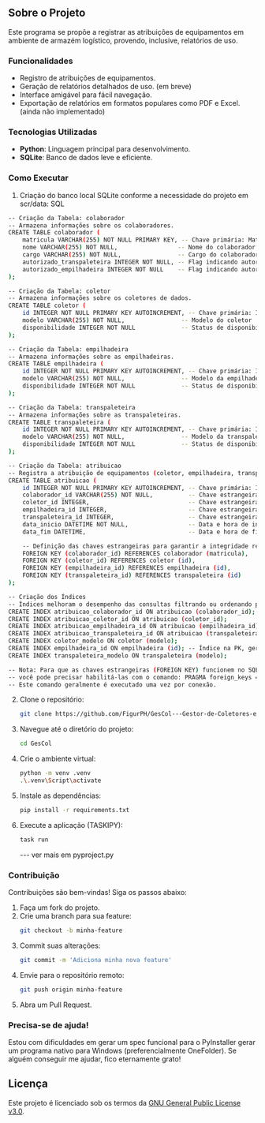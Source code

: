 ## Sobre o Projeto

Este programa se propõe a registrar as atribuições de equipamentos em ambiente de armazém logístico, provendo, inclusive, relatórios de uso.

### Funcionalidades

- Registro de atribuições de equipamentos.
- Geração de relatórios detalhados de uso. (em breve)
- Interface amigável para fácil navegação.
- Exportação de relatórios em formatos populares como PDF e Excel. (ainda não implementado)

### Tecnologias Utilizadas

- **Python**: Linguagem principal para desenvolvimento.
- **SQLite**: Banco de dados leve e eficiente.


### Como Executar
1. Criação do banco local SQLite conforme a necessidade do projeto em scr/data:
SQL
```bash
-- Criação da Tabela: colaborador
-- Armazena informações sobre os colaboradores.
CREATE TABLE colaborador (
    matricula VARCHAR(255) NOT NULL PRIMARY KEY, -- Chave primária: Matrícula única do colaborador
    nome VARCHAR(255) NOT NULL,                 -- Nome do colaborador
    cargo VARCHAR(255) NOT NULL,                -- Cargo do colaborador
    autorizado_transpaleteira INTEGER NOT NULL, -- Flag indicando autorização para transpaleteira (0=Não, 1=Sim)
    autorizado_empilhadeira INTEGER NOT NULL    -- Flag indicando autorização para empilhadeira (0=Não, 1=Sim)
);

-- Criação da Tabela: coletor
-- Armazena informações sobre os coletores de dados.
CREATE TABLE coletor (
    id INTEGER NOT NULL PRIMARY KEY AUTOINCREMENT, -- Chave primária: ID único do coletor (auto-incremento)
    modelo VARCHAR(255) NOT NULL,                -- Modelo do coletor
    disponibilidade INTEGER NOT NULL             -- Status de disponibilidade (ex: 1=Disponível, 0=Indisponível)
);

-- Criação da Tabela: empilhadeira
-- Armazena informações sobre as empilhadeiras.
CREATE TABLE empilhadeira (
    id INTEGER NOT NULL PRIMARY KEY AUTOINCREMENT, -- Chave primária: ID único da empilhadeira (auto-incremento)
    modelo VARCHAR(255) NOT NULL,                -- Modelo da empilhadeira
    disponibilidade INTEGER NOT NULL             -- Status de disponibilidade (ex: 1=Disponível, 0=Indisponível)
);

-- Criação da Tabela: transpaleteira
-- Armazena informações sobre as transpaleteiras.
CREATE TABLE transpaleteira (
    id INTEGER NOT NULL PRIMARY KEY AUTOINCREMENT, -- Chave primária: ID único da transpaleteira (auto-incremento)
    modelo VARCHAR(255) NOT NULL,                -- Modelo da transpaleteira
    disponibilidade INTEGER NOT NULL             -- Status de disponibilidade (ex: 1=Disponível, 0=Indisponível)
);

-- Criação da Tabela: atribuicao
-- Registra a atribuição de equipamentos (coletor, empilhadeira, transpaleteira) a colaboradores.
CREATE TABLE atribuicao (
    id INTEGER NOT NULL PRIMARY KEY AUTOINCREMENT, -- Chave primária: ID único da atribuição (auto-incremento)
    colaborador_id VARCHAR(255) NOT NULL,          -- Chave estrangeira referenciando colaborador(matricula)
    coletor_id INTEGER,                            -- Chave estrangeira referenciando coletor(id)
    empilhadeira_id INTEGER,                       -- Chave estrangeira referenciando empilhadeira(id)
    transpaleteira_id INTEGER,                     -- Chave estrangeira referenciando transpaleteira(id)
    data_inicio DATETIME NOT NULL,                 -- Data e hora de início da atribuição
    data_fim DATETIME,                             -- Data e hora de fim da atribuição (pode ser NULL se ativa)

    -- Definição das chaves estrangeiras para garantir a integridade referencial
    FOREIGN KEY (colaborador_id) REFERENCES colaborador (matricula),
    FOREIGN KEY (coletor_id) REFERENCES coletor (id),
    FOREIGN KEY (empilhadeira_id) REFERENCES empilhadeira (id),
    FOREIGN KEY (transpaleteira_id) REFERENCES transpaleteira (id)
);

-- Criação dos Índices
-- Índices melhoram o desempenho das consultas filtrando ou ordenando por estas colunas.
CREATE INDEX atribuicao_colaborador_id ON atribuicao (colaborador_id);
CREATE INDEX atribuicao_coletor_id ON atribuicao (coletor_id);
CREATE INDEX atribuicao_empilhadeira_id ON atribuicao (empilhadeira_id);
CREATE INDEX atribuicao_transpaleteira_id ON atribuicao (transpaleteira_id);
CREATE INDEX coletor_modelo ON coletor (modelo);
CREATE INDEX empilhadeira_id ON empilhadeira (id); -- Índice na PK, geralmente redundante mas presente na imagem
CREATE INDEX transpaleteira_modelo ON transpaleteira (modelo);

-- Nota: Para que as chaves estrangeiras (FOREIGN KEY) funcionem no SQLite,
-- você pode precisar habilitá-las com o comando: PRAGMA foreign_keys = ON;
-- Este comando geralmente é executado uma vez por conexão.
```

2. Clone o repositório:
    ```bash
    git clone https://github.com/FigurPH/GesCol---Gestor-de-Coletores-e-Equipamentos-Log-sitcos.git GesCol
    ```
3. Navegue até o diretório do projeto:
    ```bash
    cd GesCol
    ```
4. Crie o ambiente virtual:
    ```bash
    python -m venv .venv
    .\.venv\Script\activate
    ```
4. Instale as dependências:
    ```bash
    pip install -r requirements.txt
    ```
5. Execute a aplicação (TASKIPY):
    ```bash
    task run
    ```
    --- ver mais em pyproject.py

### Contribuição

Contribuições são bem-vindas! Siga os passos abaixo:

1. Faça um fork do projeto.
2. Crie uma branch para sua feature:
    ```bash
    git checkout -b minha-feature
    ```
3. Commit suas alterações:
    ```bash
    git commit -m 'Adiciona minha nova feature'
    ```
4. Envie para o repositório remoto:
    ```bash
    git push origin minha-feature
    ```
5. Abra um Pull Request.

### Precisa-se de ajuda!

Estou com dificuldades em gerar um spec funcional para o PyInstaller gerar um programa nativo para Windows (preferencialmente OneFolder). Se alguém conseguir me ajudar, fico eternamente grato!

## Licença

Este projeto é licenciado sob os termos da [GNU General Public License v3.0](LICENSE).

